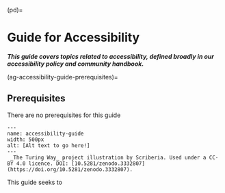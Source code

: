 (pd)=
# Guide for Accessibility

***This guide covers topics related to accessibility, defined broadly in our accessibility policy and community handbook.***

(ag-accessibility-guide-prerequisites)=
## Prerequisites

There are no prerequisites for this guide

```{figure} ../figures/accessibility-guide.*
---
name: accessibility-guide
width: 500px
alt: [Alt text to go here!] 
---
 _The Turing Way_ project illustration by Scriberia. Used under a CC-BY 4.0 licence. DOI: [10.5281/zenodo.3332807](https://doi.org/10.5281/zenodo.3332807).
```

This guide seeks to 